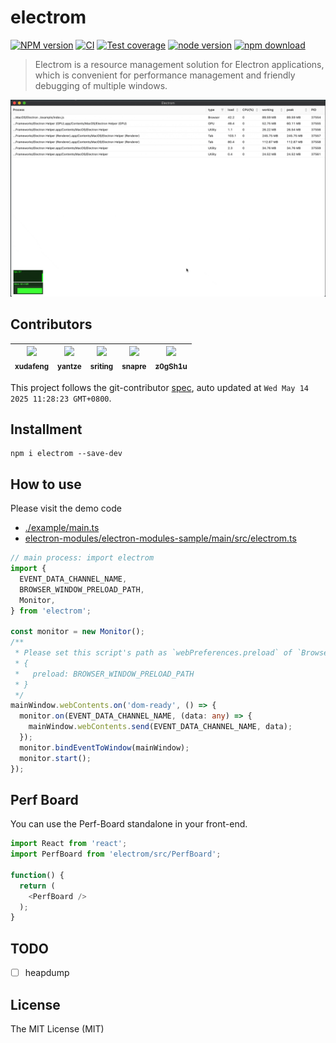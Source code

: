 # electrom

[![NPM version][npm-image]][npm-url]
[![CI][CI-image]][CI-url]
[![Test coverage][codecov-image]][codecov-url]
[![node version][node-image]][node-url]
[![npm download][download-image]][download-url]

[npm-image]: https://img.shields.io/npm/v/electrom.svg
[npm-url]: https://npmjs.org/package/electrom
[CI-image]: https://github.com/electron-modules/electrom/actions/workflows/ci.yml/badge.svg
[CI-url]: https://github.com/electron-modules/electrom/actions/workflows/ci.yml
[codecov-image]: https://img.shields.io/codecov/c/github/electron-modules/electrom.svg?logo=codecov
[codecov-url]: https://codecov.io/gh/electron-modules/electrom
[node-image]: https://img.shields.io/badge/node.js-%3E=_8-green.svg
[node-url]: http://nodejs.org/download/
[download-image]: https://img.shields.io/npm/dm/electrom.svg
[download-url]: https://npmjs.org/package/electrom

> Electrom is a resource management solution for Electron applications, which is convenient for performance management and friendly debugging of multiple windows.

![](./demo.gif)

<!-- GITCONTRIBUTOR_START -->

## Contributors

|[<img src="https://avatars.githubusercontent.com/u/1011681?v=4" width="100px;"/><br/><sub><b>xudafeng</b></sub>](https://github.com/xudafeng)<br/>|[<img src="https://avatars.githubusercontent.com/u/2226423?v=4" width="100px;"/><br/><sub><b>yantze</b></sub>](https://github.com/yantze)<br/>|[<img src="https://avatars.githubusercontent.com/u/17586742?v=4" width="100px;"/><br/><sub><b>sriting</b></sub>](https://github.com/sriting)<br/>|[<img src="https://avatars.githubusercontent.com/u/52845048?v=4" width="100px;"/><br/><sub><b>snapre</b></sub>](https://github.com/snapre)<br/>|[<img src="https://avatars.githubusercontent.com/u/30524126?v=4" width="100px;"/><br/><sub><b>z0gSh1u</b></sub>](https://github.com/z0gSh1u)<br/>|
| :---: | :---: | :---: | :---: | :---: |


This project follows the git-contributor [spec](https://github.com/xudafeng/git-contributor), auto updated at `Wed May 14 2025 11:28:23 GMT+0800`.

<!-- GITCONTRIBUTOR_END -->

## Installment

```shell
npm i electrom --save-dev
```

## How to use

Please visit the demo code

- [./example/main.ts](./example/main.ts)
- [electron-modules/electron-modules-sample/main/src/electrom.ts](https://github.com/electron-modules/electron-modules-sample/blob/main/src/electrom.ts)

```typescript
// main process: import electrom
import {
  EVENT_DATA_CHANNEL_NAME,
  BROWSER_WINDOW_PRELOAD_PATH,
  Monitor,
} from 'electrom';

const monitor = new Monitor();
/**
 * Please set this script's path as `webPreferences.preload` of `BrowserWindow`.
 * {
 *   preload: BROWSER_WINDOW_PRELOAD_PATH
 * }
 */
mainWindow.webContents.on('dom-ready', () => {
  monitor.on(EVENT_DATA_CHANNEL_NAME, (data: any) => {
    mainWindow.webContents.send(EVENT_DATA_CHANNEL_NAME, data);
  });
  monitor.bindEventToWindow(mainWindow);
  monitor.start();
});
```

## Perf Board

You can use the Perf-Board standalone in your front-end.

```javascript
import React from 'react';
import PerfBoard from 'electrom/src/PerfBoard';

function() {
  return (
    <PerfBoard />
  );
}
```

## TODO

- [ ] heapdump

## License

The MIT License (MIT)
